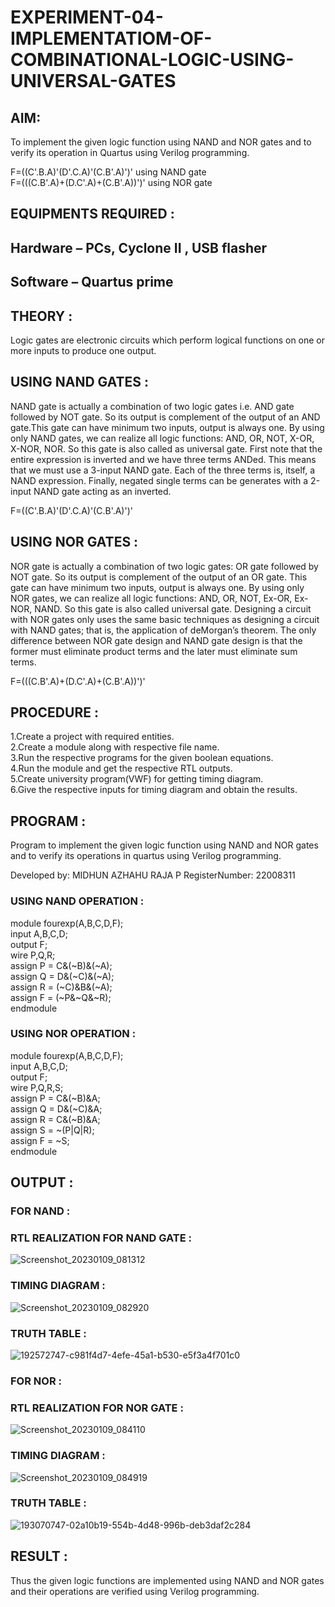 # EXPERIMENT-04-IMPLEMENTATIOM-OF-COMBINATIONAL-LOGIC-USING-UNIVERSAL-GATES
 
## AIM:

To implement the given logic function using NAND and NOR gates and to verify its operation in Quartus using Verilog 
programming.

F=((C'.B.A)'(D'.C.A)'(C.B'.A)')' using NAND gate  
F=(((C.B'.A)+(D.C'.A)+(C.B'.A))')' using NOR gate  
## EQUIPMENTS REQUIRED :
## Hardware – PCs, Cyclone II , USB flasher  
## Software – Quartus prime 


## THEORY : 

Logic gates are electronic circuits which perform logical functions on one or more inputs to produce one output. 

## USING NAND GATES : 

NAND gate is actually a combination of two logic gates i.e. AND gate followed by NOT gate. So its output is complement of the output of an AND gate.This gate can have minimum two inputs, output is always one. By using only NAND gates, we can realize all logic functions: AND, OR, NOT, X-OR, X-NOR, NOR. So this gate is also called as universal gate. First note that the entire expression is inverted and we have three terms ANDed. This means that we must use a 3-input NAND gate. Each of the three terms is, itself, a NAND expression. Finally, negated single terms can be generates with a 2-input NAND gate acting as an inverted.

F=((C'.B.A)'(D'.C.A)'(C.B'.A)')'

## USING NOR GATES :

NOR gate is actually a combination of two logic gates: OR gate followed by NOT gate. So its output is complement of the output of an OR gate. This gate can have minimum two inputs, output is always one. By using only NOR gates, we can realize all logic functions: AND, OR, NOT, Ex-OR, Ex-NOR, NAND. So this gate is also called universal gate. Designing a circuit with NOR gates only uses the same basic techniques as designing a circuit with NAND gates; that is, the application of deMorgan’s theorem. The only difference between NOR gate design and NAND gate design is that the former must eliminate product terms and the later must eliminate sum terms.

F=(((C.B'.A)+(D.C'.A)+(C.B'.A))')'

## PROCEDURE :

1.Create a project with required entities.  
2.Create a module along with respective file name.  
3.Run the respective programs for the given boolean equations.  
4.Run the module and get the respective RTL outputs.  
5.Create university program(VWF) for getting timing diagram.  
6.Give the respective inputs for timing diagram and obtain the results.  

## PROGRAM :

Program to implement the given logic function using NAND and NOR gates and to verify its operations in quartus using Verilog programming. 

Developed by: MIDHUN AZHAHU RAJA P 
RegisterNumber: 22008311

### USING NAND OPERATION :

module fourexp(A,B,C,D,F);  
input A,B,C,D;  
output F;  
wire P,Q,R;  
assign P = C&(~B)&(~A);  
assign Q = D&(~C)&(~A);  
assign R = (~C)&B&(~A);  
assign F = (~P&~Q&~R);  
endmodule  

### USING NOR OPERATION :

module fourexp(A,B,C,D,F);  
input A,B,C,D;  
output F;  
wire P,Q,R,S;  
assign P = C&(~B)&A;  
assign Q = D&(~C)&A;  
assign R = C&(~B)&A;  
assign S = ~(P|Q|R);  
assign F = ~S;  
endmodule  

## OUTPUT :

### FOR NAND :

### RTL REALIZATION FOR NAND GATE :

![Screenshot_20230109_081312](https://user-images.githubusercontent.com/118054670/211349014-38b8eb2a-bfa2-4051-83c6-4daa8ccc7bc5.png)

### TIMING DIAGRAM : 

![Screenshot_20230109_082920](https://user-images.githubusercontent.com/118054670/211349341-9250c3ad-8585-49b0-8872-4f82b6663c1e.png)

### TRUTH TABLE :

![192572747-c981f4d7-4efe-45a1-b530-e5f3a4f701c0](https://user-images.githubusercontent.com/118054670/211349891-b36be638-bf19-49da-aa7c-f506e4936413.png)

### FOR NOR :

### RTL REALIZATION FOR NOR GATE :

![Screenshot_20230109_084110](https://user-images.githubusercontent.com/118054670/211350221-3f9289e0-a139-4882-85a5-0fcede81f521.png)

### TIMING DIAGRAM : 

![Screenshot_20230109_084919](https://user-images.githubusercontent.com/118054670/211350361-7b2a93a1-f71a-4ff1-99d3-47330e61ef26.png)

### TRUTH TABLE :

![193070747-02a10b19-554b-4d48-996b-deb3daf2c284](https://user-images.githubusercontent.com/118054670/211350552-665332a9-85a6-4b81-8627-18e8a2ba57bd.png)

## RESULT :
Thus the given logic functions are implemented using NAND and NOR gates and their operations are verified using Verilog programming.
